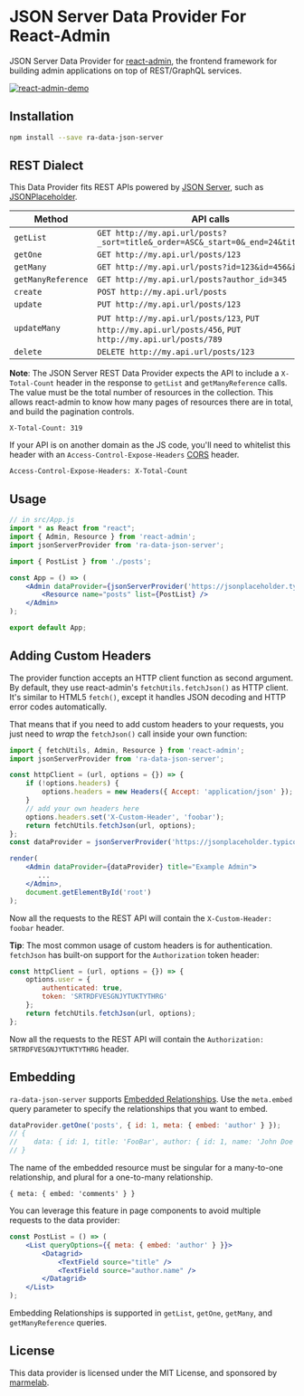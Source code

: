 # JSON Server Data Provider For React-Admin

JSON Server Data Provider for [react-admin](https://github.com/marmelab/react-admin), the frontend framework for building admin applications on top of REST/GraphQL services.

[![react-admin-demo](https://marmelab.com/react-admin/img/react-admin-demo-still.png)](https://vimeo.com/268958716)

## Installation

```sh
npm install --save ra-data-json-server
```

## REST Dialect

This Data Provider fits REST APIs powered by [JSON Server](https://github.com/typicode/json-server), such as [JSONPlaceholder](https://jsonplaceholder.typicode.com/).

| Method             | API calls                                                                                               |
| ------------------ | ------------------------------------------------------------------------------------------------------- |
| `getList`          | `GET http://my.api.url/posts?_sort=title&_order=ASC&_start=0&_end=24&title=bar`                         |
| `getOne`           | `GET http://my.api.url/posts/123`                                                                       |
| `getMany`          | `GET http://my.api.url/posts?id=123&id=456&id=789`     |
| `getManyReference` | `GET http://my.api.url/posts?author_id=345`                                                             |
| `create`           | `POST http://my.api.url/posts`                                                                      |
| `update`           | `PUT http://my.api.url/posts/123`                                                                       |
| `updateMany`       | `PUT http://my.api.url/posts/123`, `PUT http://my.api.url/posts/456`, `PUT http://my.api.url/posts/789` |
| `delete`           | `DELETE http://my.api.url/posts/123`                                                                    |

**Note**: The JSON Server REST Data Provider expects the API to include a `X-Total-Count` header in the response to `getList` and `getManyReference` calls. The value must be the total number of resources in the collection. This allows react-admin to know how many pages of resources there are in total, and build the pagination controls.

```
X-Total-Count: 319
```

If your API is on another domain as the JS code, you'll need to whitelist this header with an `Access-Control-Expose-Headers` [CORS](https://developer.mozilla.org/en-US/docs/Web/HTTP/Access_control_CORS) header.

```
Access-Control-Expose-Headers: X-Total-Count
```

## Usage

```jsx
// in src/App.js
import * as React from "react";
import { Admin, Resource } from 'react-admin';
import jsonServerProvider from 'ra-data-json-server';

import { PostList } from './posts';

const App = () => (
    <Admin dataProvider={jsonServerProvider('https://jsonplaceholder.typicode.com')}>
        <Resource name="posts" list={PostList} />
    </Admin>
);

export default App;
```

## Adding Custom Headers

The provider function accepts an HTTP client function as second argument. By default, they use react-admin's `fetchUtils.fetchJson()` as HTTP client. It's similar to HTML5 `fetch()`, except it handles JSON decoding and HTTP error codes automatically.

That means that if you need to add custom headers to your requests, you just need to *wrap* the `fetchJson()` call inside your own function:

```jsx
import { fetchUtils, Admin, Resource } from 'react-admin';
import jsonServerProvider from 'ra-data-json-server';

const httpClient = (url, options = {}) => {
    if (!options.headers) {
        options.headers = new Headers({ Accept: 'application/json' });
    }
    // add your own headers here
    options.headers.set('X-Custom-Header', 'foobar');
    return fetchUtils.fetchJson(url, options);
};
const dataProvider = jsonServerProvider('https://jsonplaceholder.typicode.com', httpClient);

render(
    <Admin dataProvider={dataProvider} title="Example Admin">
       ...
    </Admin>,
    document.getElementById('root')
);
```

Now all the requests to the REST API will contain the `X-Custom-Header: foobar` header.

**Tip**: The most common usage of custom headers is for authentication. `fetchJson` has built-on support for the `Authorization` token header:

```js
const httpClient = (url, options = {}) => {
    options.user = {
        authenticated: true,
        token: 'SRTRDFVESGNJYTUKTYTHRG'
    };
    return fetchUtils.fetchJson(url, options);
};
```

Now all the requests to the REST API will contain the `Authorization: SRTRDFVESGNJYTUKTYTHRG` header.

## Embedding

`ra-data-json-server` supports [Embedded Relationships](https://marmelab.com/react-admin/DataProviders.html#embedding-relationships). Use the `meta.embed` query parameter to specify the relationships that you want to embed. 

```jsx
dataProvider.getOne('posts', { id: 1, meta: { embed: 'author' } });
// { 
//    data: { id: 1, title: 'FooBar', author: { id: 1, name: 'John Doe' } },
// }
```

The name of the embedded resource must be singular for a many-to-one relationship, and plural for a one-to-many relationship.

```
{ meta: { embed: 'comments' } }
```

You can leverage this feature in page components to avoid multiple requests to the data provider:

```jsx
const PostList = () => (
    <List queryOptions={{ meta: { embed: 'author' } }}>
        <Datagrid>
            <TextField source="title" />
            <TextField source="author.name" />
        </Datagrid>
    </List>
);
```

Embedding Relationships is supported in `getList`, `getOne`, `getMany`, and `getManyReference` queries.

## License

This data provider is licensed under the MIT License, and sponsored by [marmelab](https://marmelab.com).
